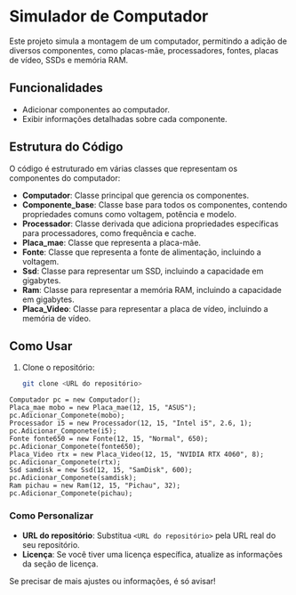 # Simulador de Computador

Este projeto simula a montagem de um computador, permitindo a adição de diversos componentes, como placas-mãe, processadores, fontes, placas de vídeo, SSDs e memória RAM.

## Funcionalidades

- Adicionar componentes ao computador.
- Exibir informações detalhadas sobre cada componente.

## Estrutura do Código

O código é estruturado em várias classes que representam os componentes do computador:

- **Computador**: Classe principal que gerencia os componentes.
- **Componente_base**: Classe base para todos os componentes, contendo propriedades comuns como voltagem, potência e modelo.
- **Processador**: Classe derivada que adiciona propriedades específicas para processadores, como frequência e cache.
- **Placa_mae**: Classe que representa a placa-mãe.
- **Fonte**: Classe que representa a fonte de alimentação, incluindo a voltagem.
- **Ssd**: Classe para representar um SSD, incluindo a capacidade em gigabytes.
- **Ram**: Classe para representar a memória RAM, incluindo a capacidade em gigabytes.
- **Placa_Video**: Classe para representar a placa de vídeo, incluindo a memória de vídeo.

## Como Usar

1. Clone o repositório:
   ```bash
   git clone <URL do repositório>
```cSharp
Computador pc = new Computador();
Placa_mae mobo = new Placa_mae(12, 15, "ASUS");
pc.Adicionar_Componete(mobo);
Processador i5 = new Processador(12, 15, "Intel i5", 2.6, 1);
pc.Adicionar_Componete(i5);
Fonte fonte650 = new Fonte(12, 15, "Normal", 650);
pc.Adicionar_Componete(fonte650);
Placa_Video rtx = new Placa_Video(12, 15, "NVIDIA RTX 4060", 8);
pc.Adicionar_Componete(rtx);
Ssd samdisk = new Ssd(12, 15, "SamDisk", 600);
pc.Adicionar_Componete(samdisk);
Ram pichau = new Ram(12, 15, "Pichau", 32);
pc.Adicionar_Componete(pichau);
```
### Como Personalizar

- **URL do repositório**: Substitua `<URL do repositório>` pela URL real do seu repositório.
- **Licença**: Se você tiver uma licença específica, atualize as informações da seção de licença.

Se precisar de mais ajustes ou informações, é só avisar!
